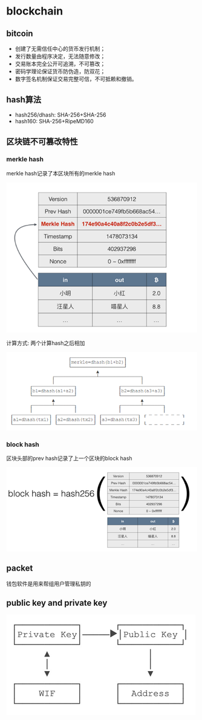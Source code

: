 # blockchain

## bitcoin

- 创建了无需信任中心的货币发行机制；
- 发行数量由程序决定，无法随意修改；
- 交易账本完全公开可追溯，不可篡改；
- 密码学理论保证货币防伪造，防双花；
- 数字签名机制保证交易完整可信，不可抵赖和撤销。

## hash算法

+ hash256/dhash: SHA-256+SHA-256
+ hash160: SHA-256+RipeMD160

## 区块链不可篡改特性

### merkle hash

merkle hash记录了本区块所有的merkle hash

![](img/merklehash.png)

计算方式: 两个计算hash之后相加

![](img/merkle.png)

### block hash

区块头部的prev hash记录了上一个区块的block hash

![](img/blockhash.png)

## packet

钱包软件是用来帮组用户管理私钥的

## public key and private key

![](img/keys.jpg)